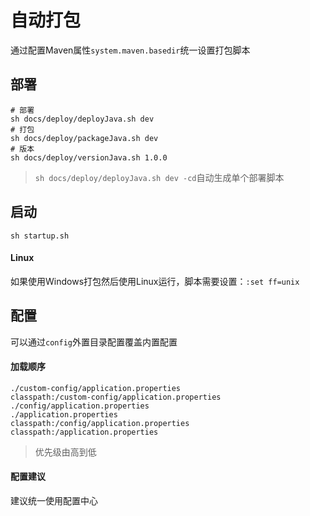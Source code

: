 # 自动打包

通过配置Maven属性`system.maven.basedir`统一设置打包脚本

## 部署

```
# 部署
sh docs/deploy/deployJava.sh dev
# 打包
sh docs/deploy/packageJava.sh dev
# 版本
sh docs/deploy/versionJava.sh 1.0.0
```

> `sh docs/deploy/deployJava.sh dev -cd`自动生成单个部署脚本

## 启动

```
sh startup.sh
```

#### Linux

如果使用Windows打包然后使用Linux运行，脚本需要设置：`:set ff=unix`

## 配置

可以通过`config`外置目录配置覆盖内置配置

#### 加载顺序

```
./custom-config/application.properties
classpath:/custom-config/application.properties
./config/application.properties
./application.properties
classpath:/config/application.properties
classpath:/application.properties
```

> 优先级由高到低

#### 配置建议

建议统一使用配置中心
